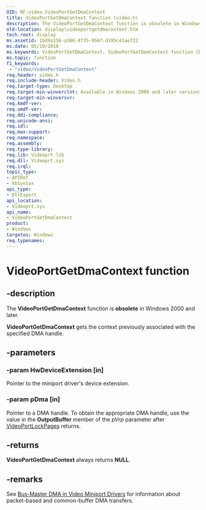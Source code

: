 ```yaml
---
UID: NF:video.VideoPortGetDmaContext
title: VideoPortGetDmaContext function (video.h)
description: The VideoPortGetDmaContext function is obsolete in Windows 2000 and later.VideoPortGetDmaContext gets the context previously associated with the specified DMA handle.
old-location: display\videoportgetdmacontext.htm
tech.root: display
ms.assetid: 1bd9a156-a366-4f35-956f-d195c41ae722
ms.date: 05/10/2018
ms.keywords: VideoPortGetDmaContext, VideoPortGetDmaContext function [Display Devices], VideoPort_Functions_97335d32-fa36-4130-a050-39fbdfc08517.xml, display.videoportgetdmacontext, video/VideoPortGetDmaContext
ms.topic: function
f1_keywords:
 - "video/VideoPortGetDmaContext"
req.header: video.h
req.include-header: Video.h
req.target-type: Desktop
req.target-min-winverclnt: Available in Windows 2000 and later versions of the Windows operating systems.
req.target-min-winversvr: 
req.kmdf-ver: 
req.umdf-ver: 
req.ddi-compliance: 
req.unicode-ansi: 
req.idl: 
req.max-support: 
req.namespace: 
req.assembly: 
req.type-library: 
req.lib: Videoprt.lib
req.dll: Videoprt.sys
req.irql: 
topic_type:
- APIRef
- kbSyntax
api_type:
- DllExport
api_location:
- Videoprt.sys
api_name:
- VideoPortGetDmaContext
product:
- Windows
targetos: Windows
req.typenames: 
---
```


# VideoPortGetDmaContext function


## -description


The <b>VideoPortGetDmaContext</b> function is <b>obsolete</b> in Windows 2000 and later.

<b>VideoPortGetDmaContext</b> gets the context previously associated with the specified DMA handle.


## -parameters




### -param HwDeviceExtension [in]

Pointer to the miniport driver's device extension.


### -param pDma [in]

Pointer to a DMA handle. To obtain the appropriate DMA handle, use the value in the <b>OutputBuffer</b> member of the <i>pVrp</i> parameter after <a href="https://docs.microsoft.com/windows-hardware/drivers/ddi/content/video/nf-video-videoportlockpages">VideoPortLockPages</a> returns. 


## -returns



<b>VideoPortGetDmaContext</b> always returns <b>NULL</b>.




## -remarks



See <a href="https://docs.microsoft.com/windows-hardware/drivers/display/bus-master-dma-in-video-miniport-drivers">Bus-Master DMA in Video Miniport Drivers</a> for information about packet-based and common-buffer DMA transfers.



